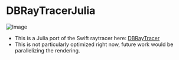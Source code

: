 # DBRayTracerJulia

![Image](output.ppm)

- This is a Julia port of the Swift raytracer here: [DBRayTracer](https://github.com/daniel-beard/DBRaytracer)
- This is not particularly optimized right now, future work would be parallelizing the rendering.


